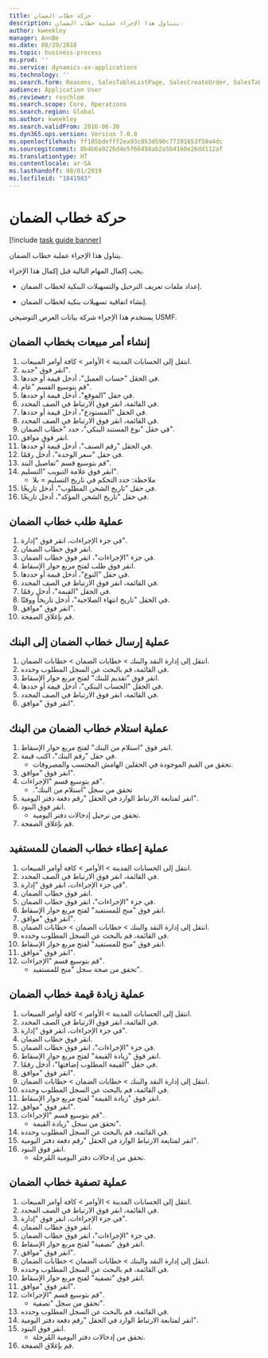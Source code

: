 ```yaml
---
title: حركة خطاب الضمان
description: يتناول هذا الإجراء عملية خطاب الضمان.
author: kweekley
manager: AnnBe
ms.date: 08/29/2018
ms.topic: business-process
ms.prod: ''
ms.service: dynamics-ax-applications
ms.technology: ''
ms.search.form: Reasons, SalesTableListPage, SalesCreateOrder, SalesTable, BankLGRequestForm, BankLGRequestFormRequest, BankLGGuarantee, BankLGFormSubmitToBank, BankDocumentAgreementLineLookup, BankLGFormReceiveFromBank, LedgerJournalTable, LedgerJournalTransDaily, BankLGRequestFormGiveToBeneficiary, BankLGFormGiveToBeneficiary, BankLGRequestFormIncreaseValue, BankLGFormIncreaseValue, BankLGRequestFormLiquidate, BankLGFormLiquidate
audience: Application User
ms.reviewer: roschlom
ms.search.scope: Core, Operations
ms.search.region: Global
ms.author: kweekley
ms.search.validFrom: 2016-06-30
ms.dyn365.ops.version: Version 7.0.0
ms.openlocfilehash: ff105bdefff2ea93c853d590c77391653f50a4dc
ms.sourcegitcommit: 8b4b6a9226d4e5f66498ab2a5b4160e26dd112af
ms.translationtype: HT
ms.contentlocale: ar-SA
ms.lasthandoff: 08/01/2019
ms.locfileid: "1841983"
---
```

# <a name="letter-of-guarantee-transaction"></a>حركة خطاب الضمان

[!include [task guide banner](../../includes/task-guide-banner.md)]

يتناول هذا الإجراء عملية خطاب الضمان.



يجب إكمال المهام التالية قبل إكمال هذا الإجراء.

- إعداد ملفات تعريف الترحيل والتسهيلات البنكية لخطاب الضمان.

- إنشاء اتفاقية تسهيلات بنكية لخطاب الضمان.



يستخدم هذا الإجراء شركة بيانات العرض التوضيحي USMF.


## <a name="create-sales-order-with-letter-of-guarantee"></a>إنشاء أمر مبيعات بخطاب الضمان
1. انتقل إلى الحسابات المدينة > الأوامر > كافة أوامر المبيعات.
2. انقر فوق "جديد".
3. في الحقل "حساب العميل"، أدخل قيمة أو حددها.
4. قم بتوسيع القسم "عام".
5. في حقل "الموقع"، أدخل قيمة أو حددها.
6. في القائمة، انقر فوق الارتباط في الصف المحدد.
7. في الحقل "المستودع"، أدخل قيمة أو حددها.
8. في القائمة، انقر فوق الارتباط في الصف المحدد.
9. في حقل "‏‫نوع المستند البنكي‬"، حدد "خطاب الضمان".
10. انقر فوق موافق.
11. في الحقل "رقم الصنف"، أدخل قيمة أو حددها.
12. في حقل "سعر الوحدة"، أدخل رقمًا.
13. قم بتوسيع قسم "تفاصيل البند".
14. انقر فوق علامة التبويب "التسليم".
    * ملاحظة: حدد ‏‫التحكم في تاريخ التسليم‬ = بلا  
15. في حقل "‏‫تاريخ الشحن المطلوب‬"، أدخل تاريخًا.
16. في حقل "‏‫تاريخ الشحن المؤكد‬"، أدخل تاريخًا.

## <a name="process-letter-of-guarantee_request"></a>عملية طلب خطاب الضمان
1. في جزء الإجراءات، انقر فوق "إدارة".
2. انقر فوق خطاب الضمان.
3. في جزء "الإجراءات"، انقر فوق خطاب الضمان.
4. انقر فوق طلب لفتح مربع حوار الإسقاط.
5. في حقل "النوع"، أدخل قيمة أو حددها.
6. في القائمة، انقر فوق الارتباط في الصف المحدد.
7. في الحقل "القيمة"، أدخل رقمًا.
8. في الحقل "تاريخ انتهاء الصلاحية"، أدخل تاريخاً ووقتًا.
9. انقر فوق "موافق".
10. قم بإغلاق الصفحة.

## <a name="process-letter-of-guarantee_submit-to-bank"></a>عملية إرسال خطاب الضمان إلى البنك
1. انتقل إلى إدارة النقد والبنك > خطابات الضمان > خطابات الضمان.
2. في القائمة، قم بالبحث عن السجل المطلوب وحدده.
3. انقر فوق "تقديم للبنك" لفتح مربع حوار الإسقاط‬.
4. في الحقل "الحساب البنكي‬‬"، أدخل قيمة أو حددها.
5. في القائمة، انقر فوق الارتباط في الصف المحدد.
6. انقر فوق "موافق".

## <a name="process-letter-of-guarantee_receive-from-bank"></a>عملية استلام خطاب الضمان من البنك
1. انقر فوق "استلام من البنك‬" لفتح مربع حوار الإسقاط.
2. في حقل "رقم البنك"، اكتب قيمة.
    * تحقق من القيم الموجودة في الحقلين الهامش المحتسب والمصروفات.  
3. انقر فوق "موافق".
4. قم بتوسيع قسم "الإجراءات".
    * تحقق من سجل "‏‫استلام من البنك".  
5. انقر لمتابعة الارتباط الوارد في الحقل "رقم دفعة دفتر اليومية".
6. انقر فوق البنود.
    * تحقق من ترحيل إدخالات دفتر اليومية.  
7. قم بإغلاق الصفحة.

## <a name="process-letter-of-guarantee_give-to-beneficiary"></a>عملية إعطاء خطاب الضمان للمستفيد
1. انتقل إلى الحسابات المدينة > الأوامر > كافة أوامر المبيعات.
2. في القائمة، انقر فوق الارتباط في الصف المحدد.
3. في جزء الإجراءات، انقر فوق "إدارة".
4. انقر فوق خطاب الضمان.
5. في جزء "الإجراءات"، انقر فوق خطاب الضمان.
6. انقر فوق "‏‫منح للمستفيد‬" لفتح مربع حوار الإسقاط‬.
7. انقر فوق "موافق".
8. انتقل إلى إدارة النقد والبنك > خطابات الضمان > خطابات الضمان.
9. في القائمة، قم بالبحث عن السجل المطلوب وحدده.
10. انقر فوق "‏‫منح للمستفيد‬" لفتح مربع حوار الإسقاط‬.
11. انقر فوق "موافق".
12. قم بتوسيع قسم "الإجراءات".
    * تحقق من صحة سجل "منح للمستفيد".  

## <a name="process-letter-of-guarantee_increase-value"></a>عملية زيادة قيمة خطاب الضمان
1. انتقل إلى الحسابات المدينة > الأوامر > كافة أوامر المبيعات.
2. في القائمة، انقر فوق الارتباط في الصف المحدد.
3. في جزء الإجراءات، انقر فوق "إدارة".
4. انقر فوق خطاب الضمان.
5. في جزء "الإجراءات"، انقر فوق خطاب الضمان.
6. انقر فوق "‏‫زيادة القيمة‬" لفتح مربع حوار الإسقاط.
7. في حقل "‏‫القيمة المطلوب إضافتها‬"، أدخل رقمًا.
8. انقر فوق "موافق".
9. انتقل إلى إدارة النقد والبنك > خطابات الضمان > خطابات الضمان.
10. في القائمة، قم بالبحث عن السجل المطلوب وحدده.
11. انقر فوق "‏‫زيادة القيمة‬" لفتح مربع حوار الإسقاط.
12. انقر فوق "موافق".
13. قم بتوسيع قسم "الإجراءات".
    * تحقق من سجل "زيادة القيمة".  
14. في القائمة، قم بالبحث عن السجل المطلوب وحدده.
15. انقر لمتابعة الارتباط الوارد في الحقل "رقم دفعة دفتر اليومية".
16. انقر فوق البنود.
    * تحقق من إدخالات دفتر اليومية المُرحلة.  

## <a name="process-letter-of-guarantee_liquidate"></a>عملية تصفية خطاب الضمان
1. انتقل إلى الحسابات المدينة > الأوامر > كافة أوامر المبيعات.
2. في القائمة، انقر فوق الارتباط في الصف المحدد.
3. في جزء الإجراءات، انقر فوق "إدارة".
4. انقر فوق خطاب الضمان.
5. في جزء "الإجراءات"، انقر فوق خطاب الضمان.
6. انقر فوق "تصفية" لفتح مربع حوار الإسقاط‬.
7. انقر فوق "موافق".
8. انتقل إلى إدارة النقد والبنك > خطابات الضمان > خطابات الضمان.
9. في القائمة، قم بالبحث عن السجل المطلوب وحدده.
10. انقر فوق "تصفية" لفتح مربع حوار الإسقاط‬.
11. انقر فوق "موافق".
12. قم بتوسيع قسم "الإجراءات".
    * تحقق من سجل "تصفية‬".  
13. في القائمة، قم بالبحث عن السجل المطلوب وحدده.
14. انقر لمتابعة الارتباط الوارد في الحقل "رقم دفعة دفتر اليومية".
15. انقر فوق البنود.
    * تحقق من إدخالات دفتر اليومية المُرحلة.  
16. قم بإغلاق الصفحة.

